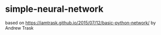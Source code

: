 # simple-neural-network
based on https://iamtrask.github.io/2015/07/12/basic-python-network/ by Andrew Trask
